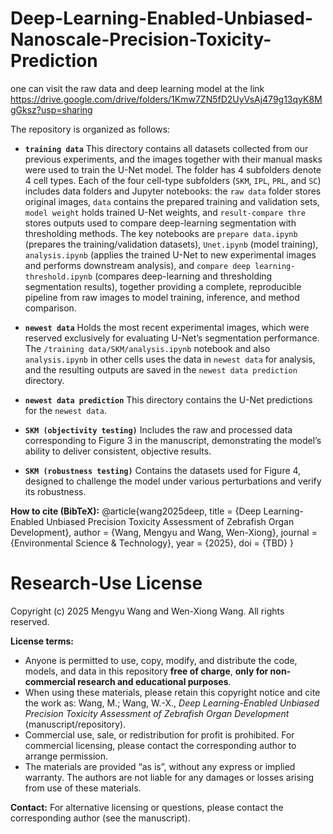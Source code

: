 # Deep-Learning-Enabled-Unbiased-Nanoscale-Precision-Toxicity-Prediction
one can visit the raw data and deep learning model at the link https://drive.google.com/drive/folders/1Kmw7ZN5fD2UyVsAj479g13qyK8MgGksz?usp=sharing



The repository is organized as follows:

* **`training data`**
  This directory contains all datasets collected from our previous experiments, and the images together with their manual masks were used to train the U-Net model. The folder has 4 subfolders denote 4 cell types. Each of the four cell-type subfolders (`SKM`, `IPL`, `PRL`, and `SC`) includes data folders and Jupyter notebooks: the `raw data` folder stores original images, `data` contains the prepared training and validation sets, `model weight` holds trained U-Net weights, and `result-compare thre` stores outputs used to compare deep-learning segmentation with thresholding methods. The key notebooks are `prepare data.ipynb` (prepares the training/validation datasets), `Unet.ipynb` (model training), `analysis.ipynb` (applies the trained U-Net to new experimental images and performs downstream analysis), and `compare deep learning-threshold.ipynb` (compares deep-learning and thresholding segmentation results), together providing a complete, reproducible pipeline from raw images to model training, inference, and method comparison.

* **`newest data`**
  Holds the most recent experimental images, which were reserved exclusively for evaluating U-Net’s segmentation performance. The `/training data/SKM/analysis.ipynb` notebook and also `analysis.ipynb` in other cells uses the data in `newest data` for analysis, and the resulting outputs are saved in the `newest data prediction` directory.

* **`newest data prediction`**
  This directory contains the U-Net predictions for the `newest data`.

* **`SKM (objectivity testing)`**
  Includes the raw and processed data corresponding to Figure 3 in the manuscript, demonstrating the model’s ability to deliver consistent, objective results.

* **`SKM (robustness testing)`**
  Contains the datasets used for Figure 4, designed to challenge the model under various perturbations and verify its robustness.



**How to cite (BibTeX):**
@article{wang2025deep,
  title = {Deep Learning-Enabled Unbiased Precision Toxicity Assessment of Zebrafish Organ Development},
  author = {Wang, Mengyu and Wang, Wen-Xiong},
  journal = {Environmental Science & Technology},
  year = {2025},
  doi = {TBD}
}



# Research-Use License

Copyright (c) 2025 Mengyu Wang and Wen-Xiong Wang. All rights reserved.

**License terms:**
- Anyone is permitted to use, copy, modify, and distribute the code, models, and data in this repository **free of charge**, **only for non-commercial research and educational purposes**.
- When using these materials, please retain this copyright notice and cite the work as: Wang, M.; Wang, W.-X., *Deep Learning-Enabled Unbiased Precision Toxicity Assessment of Zebrafish Organ Development* (manuscript/repository).
- Commercial use, sale, or redistribution for profit is prohibited. For commercial licensing, please contact the corresponding author to arrange permission.
- The materials are provided “as is”, without any express or implied warranty. The authors are not liable for any damages or losses arising from use of these materials.

**Contact:** For alternative licensing or questions, please contact the corresponding author (see the manuscript).
